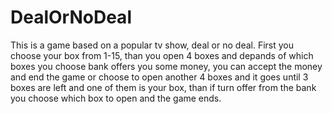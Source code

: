 # DealOrNoDeal
This is a game based on a popular tv show, deal or no deal.
First you choose your box from 1-15, than you open 4 boxes and depands of which boxes you choose bank offers you some money, you can accept the money and end the game or choose
to open another 4 boxes and it goes until 3 boxes are left and one of them is your box, than if turn offer from the bank you choose which box to open and the game ends.

